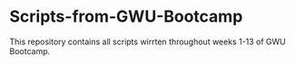 # Scripts-from-GWU-Bootcamp
This repository contains all scripts wirrten throughout weeks 1-13 of GWU Bootcamp.
